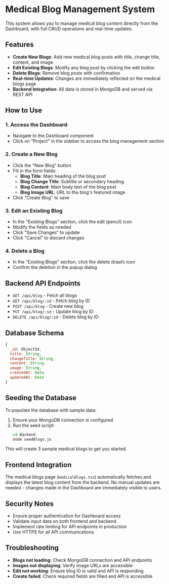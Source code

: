 # Medical Blog Management System

This system allows you to manage medical blog content directly from the Dashboard, with full CRUD operations and real-time updates.

## Features

- **Create New Blogs**: Add new medical blog posts with title, change title, content, and image
- **Edit Existing Blogs**: Modify any blog post by clicking the edit button
- **Delete Blogs**: Remove blog posts with confirmation
- **Real-time Updates**: Changes are immediately reflected on the medical blogs page
- **Backend Integration**: All data is stored in MongoDB and served via REST API

## How to Use

### 1. Access the Dashboard
- Navigate to the Dashboard component
- Click on "Project" in the sidebar to access the blog management section

### 2. Create a New Blog
- Click the "New Blog" button
- Fill in the form fields:
  - **Blog Title**: Main heading of the blog post
  - **Blog Change Title**: Subtitle or secondary heading
  - **Blog Content**: Main body text of the blog post
  - **Blog Image URL**: URL to the blog's featured image
- Click "Create Blog" to save

### 3. Edit an Existing Blog
- In the "Existing Blogs" section, click the edit (pencil) icon
- Modify the fields as needed
- Click "Save Changes" to update
- Click "Cancel" to discard changes

### 4. Delete a Blog
- In the "Existing Blogs" section, click the delete (trash) icon
- Confirm the deletion in the popup dialog

## Backend API Endpoints

- `GET /api/blog` - Fetch all blogs
- `GET /api/blog/:id` - Fetch blog by ID
- `POST /api/blog` - Create new blog
- `PUT /api/blog/:id` - Update blog by ID
- `DELETE /api/blog/:id` - Delete blog by ID

## Database Schema

```javascript
{
  _id: ObjectId,
  title: String,       
  changeTitle: String,  
  content: String,     
  image: String,       
  createdAt: Date,     
  updatedAt: Date      
}
```

## Seeding the Database

To populate the database with sample data:

1. Ensure your MongoDB connection is configured
2. Run the seed script:
   ```bash
   cd Backend
   node seedBlogs.js
   ```

This will create 3 sample medical blogs to get you started.

## Frontend Integration

The medical blogs page (`medicalBlogs.tsx`) automatically fetches and displays the latest blog content from the backend. No manual updates are needed - changes made in the Dashboard are immediately visible to users.

## Security Notes

- Ensure proper authentication for Dashboard access
- Validate input data on both frontend and backend
- Implement rate limiting for API endpoints in production
- Use HTTPS for all API communications

## Troubleshooting

- **Blogs not loading**: Check MongoDB connection and API endpoints
- **Images not displaying**: Verify image URLs are accessible
- **Edit not working**: Ensure blog ID is valid and API is responding
- **Create failed**: Check required fields are filled and API is accessible
